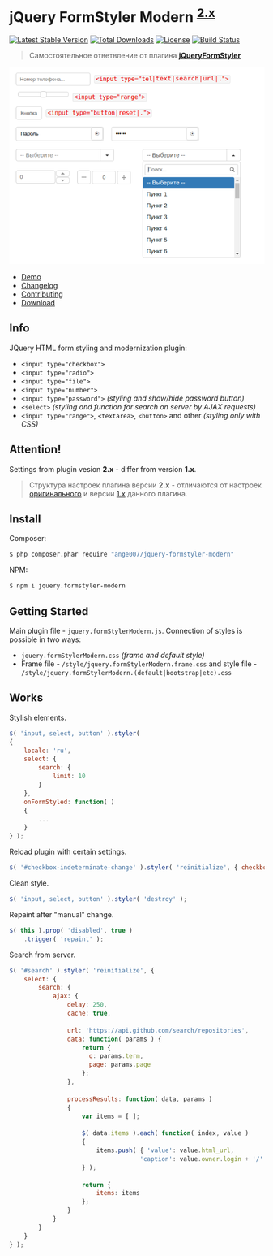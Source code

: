 # jQuery FormStyler Modern <sup>[2.x](CHANGELOG.md)</sup> 
[![Latest Stable Version](https://poser.pugx.org/ange007/jquery-formstyler-modern/v/stable)](https://packagist.org/packages/ange007/jquery-formstyler-modern)
[![Total Downloads](https://poser.pugx.org/ange007/jquery-formstyler-modern/downloads)](https://packagist.org/packages/ange007/jquery-formstyler-modern)
[![License](https://poser.pugx.org/ange007/jquery-formstyler-modern/license)](https://packagist.org/packages/ange007/jquery-formstyler-modern)
[![Build Status](https://travis-ci.org/ange007/JQueryFormStyler-Modern.svg?branch=master)](https://travis-ci.org/ange007/JQueryFormStyler-Modern)

> Самостоятельное ответвление от плагина **[jQueryFormStyler](https://github.com/Dimox/jQueryFormStyler)** 

![jQuery FormStyler Modern](https://github.com/ange007/JQueryFormStyler-Modern/blob/master/screenshot.png)

- [Demo](http://ange007.github.io/JQueryFormStyler-Modern/)
- [Changelog](CHANGELOG.md)
- [Contributing](CONTRIBUTING.md)
- [Download](https://github.com/ange007/JQueryFormStyler-Modern/releases)

## Info
JQuery HTML form styling and modernization plugin:
- `<input type="checkbox">`
- `<input type="radio">`
- `<input type="file">`
- `<input type="number">`
- `<input type="password">` *(styling and show/hide password button)*
- `<select>` *(styling and function for search on server by AJAX requests)*
- `<input type="range">`, `<textarea>`, `<button>` and other *(styling only with CSS)*

## Attention!
Settings from plugin vesion **2.x** - differ from version **1.x**.
> Структура настроек плагина версии **2.x** - отличаются от настроек [оригинального](https://github.com/Dimox/jQueryFormStyler) и версии [1.x](https://github.com/ange007/JQueryFormStyler-Modern/tree/1.x---release) данного плагина.

## Install
Composer:
```sh
$ php composer.phar require "ange007/jquery-formstyler-modern"
```
NPM:
```sh
$ npm i jquery.formstyler-modern
```

## Getting Started
Main plugin file - `jquery.formStylerModern.js`.
Connection of styles is possible in two ways:
- `jquery.formStylerModern.css` *(frame and default style)*
- Frame file - `/style/jquery.formStylerModern.frame.css` and style file - `/style/jquery.formStylerModern.(default|bootstrap|etc).css`

## Works
Stylish elements.
```javascript
$( 'input, select, button' ).styler( 
{
	locale: 'ru',
	select: { 
		search: {
			limit: 10
		}
	},
	onFormStyled: function( ) 
	{ 
		...
	}
} );
```

Reload plugin with certain settings.
```javascript
$( '#checkbox-indeterminate-change' ).styler( 'reinitialize', { checkbox: { indeterminate: true } } );
```

Clean style.
```javascript
$( 'input, select, button' ).styler( 'destroy' );
```

Repaint after "manual" change.
```javascript
$( this ).prop( 'disabled', true )
	.trigger( 'repaint' );
```

Search from server.
```javascript
$( '#search' ).styler( 'reinitialize', {
	select: {
		search: {
			ajax: {
				delay: 250,
				cache: true,

				url: 'https://api.github.com/search/repositories',
				data: function( params ) {
					return {
					  q: params.term,
					  page: params.page
					};
				},

				processResults: function( data, params )
				{
					var items = [ ];

					$( data.items ).each( function( index, value )
					{
						items.push( { 'value': value.html_url,
									'caption': value.owner.login + '/' + value.name } );
					} );

					return {
						items: items
					};
				}
			}
		}
	}
} );
```